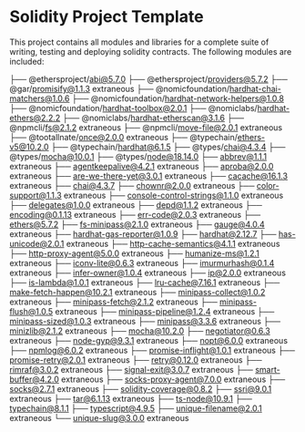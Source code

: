 # Solidity Project Template

This project contains all modules and libraries for a complete suite of writing, testing and deploying solidity contracts.
The following modules are included:

├── @ethersproject/abi@5.7.0
├── @ethersproject/providers@5.7.2
├── @gar/promisify@1.1.3 extraneous
├── @nomicfoundation/hardhat-chai-matchers@1.0.6
├── @nomicfoundation/hardhat-network-helpers@1.0.8
├── @nomicfoundation/hardhat-toolbox@2.0.1
├── @nomiclabs/hardhat-ethers@2.2.2
├── @nomiclabs/hardhat-etherscan@3.1.6
├── @npmcli/fs@2.1.2 extraneous
├── @npmcli/move-file@2.0.1 extraneous
├── @tootallnate/once@2.0.0 extraneous
├── @typechain/ethers-v5@10.2.0
├── @typechain/hardhat@6.1.5
├── @types/chai@4.3.4
├── @types/mocha@10.0.1
├── @types/node@18.14.0
├── abbrev@1.1.1 extraneous
├── agentkeepalive@4.2.1 extraneous
├── aproba@2.0.0 extraneous
├── are-we-there-yet@3.0.1 extraneous
├── cacache@16.1.3 extraneous
├── chai@4.3.7
├── chownr@2.0.0 extraneous
├── color-support@1.1.3 extraneous
├── console-control-strings@1.1.0 extraneous
├── delegates@1.0.0 extraneous
├── depd@1.1.2 extraneous
├── encoding@0.1.13 extraneous
├── err-code@2.0.3 extraneous
├── ethers@5.7.2
├── fs-minipass@2.1.0 extraneous
├── gauge@4.0.4 extraneous
├── hardhat-gas-reporter@1.0.9
├── hardhat@2.12.7
├── has-unicode@2.0.1 extraneous
├── http-cache-semantics@4.1.1 extraneous
├── http-proxy-agent@5.0.0 extraneous
├── humanize-ms@1.2.1 extraneous
├── iconv-lite@0.6.3 extraneous
├── imurmurhash@0.1.4 extraneous
├── infer-owner@1.0.4 extraneous
├── ip@2.0.0 extraneous
├── is-lambda@1.0.1 extraneous
├── lru-cache@7.16.1 extraneous
├── make-fetch-happen@10.2.1 extraneous
├── minipass-collect@1.0.2 extraneous
├── minipass-fetch@2.1.2 extraneous
├── minipass-flush@1.0.5 extraneous
├── minipass-pipeline@1.2.4 extraneous
├── minipass-sized@1.0.3 extraneous
├── minipass@3.3.6 extraneous
├── minizlib@2.1.2 extraneous
├── mocha@10.2.0
├── negotiator@0.6.3 extraneous
├── node-gyp@9.3.1 extraneous
├── nopt@6.0.0 extraneous
├── npmlog@6.0.2 extraneous
├── promise-inflight@1.0.1 extraneous
├── promise-retry@2.0.1 extraneous
├── retry@0.12.0 extraneous
├── rimraf@3.0.2 extraneous
├── signal-exit@3.0.7 extraneous
├── smart-buffer@4.2.0 extraneous
├── socks-proxy-agent@7.0.0 extraneous
├── socks@2.7.1 extraneous
├── solidity-coverage@0.8.2
├── ssri@9.0.1 extraneous
├── tar@6.1.13 extraneous
├── ts-node@10.9.1
├── typechain@8.1.1
├── typescript@4.9.5
├── unique-filename@2.0.1 extraneous
└── unique-slug@3.0.0 extraneous
